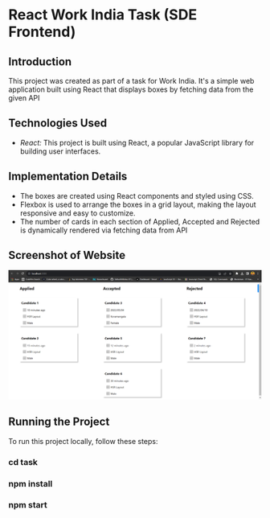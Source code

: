 # React Work India Task (SDE Frontend)

## Introduction

This project was created as part of a task for Work India. It's a simple web application built using React that displays boxes by fetching data from the given API

## Technologies Used

- *React:* This project is built using React, a popular JavaScript library for building user interfaces.

## Implementation Details

- The boxes are created using React components and styled using CSS.
- Flexbox is used to arrange the boxes in a grid layout, making the layout responsive and easy to customize.
- The number of cards in each section of Applied, Accepted and Rejected is dynamically rendered via fetching data from API

## Screenshot of Website
![Screenshot](./src/assets/screenshot.png)
## Running the Project

To run this project locally, follow these steps:

### cd task
### npm install
### npm start